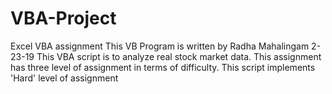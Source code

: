 # VBA-Project
Excel VBA assignment
This VB Program is written by Radha Mahalingam  2-23-19
This VBA script is to analyze real stock market data.
This assignment has three level of assignment in terms of difficulty.
This script implements 'Hard' level of assignment
